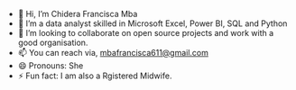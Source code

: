 - 👋 Hi, I’m Chidera Francisca Mba
- 👀 I’m a data analyst skilled in Microsoft Excel, Power BI, SQL and Python
- 💞️ I’m looking to collaborate on open source projects and work with a good organisation.
- 📫 You can reach via, mbafrancisca611@gmail.com
- 😄 Pronouns: She
- ⚡ Fun fact: I am also a Rgistered Midwife.

<!---
ChideraFrancisca/ChideraFrancisca is a ✨ special ✨ repository because its `README.md` (this file) appears on your GitHub profile.
You can click the Preview link to take a look at your changes.
--->
